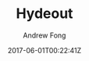 ---
title: "Hydeout"
github: https://github.com/fongandrew/hydeout
demo: https://fongandrew.github.io/hydeout/
author: Andrew Fong
ssg:
  - Jekyll
cms:
  - No Cms
date: 2017-06-01T00:22:41Z
github_branch: master
description: "A refreshed version of Hyde for Jekyll 3.x"
stale: false
---